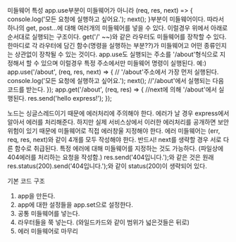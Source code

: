 미들웨어 특성
app.use부분이 미들웨어가 아니라 
(req, res, next) => {
    console.log('모든 요청에 실행하고 싶어요.');
    next();
}부분이 미들웨어이다. 따라서 하나의 get, post...에 대해 여러개의 미들웨어를 넣을 수 있다. 이럴경우 위에서 아래로 순서대로 실행되는 구조이다. 
get('/' ~~)와 같은 라우터도 미들웨어를 장착할 수 있다. 
한마디로 각 라우터에 담긴 함수(명령을 실행하는 부분??)가 미들웨어고 어떤 종류인지는 상관없이 장착될 수 있는 것이다. 
app.use도 실행되는 주소를 '/about'형식으로 지정해서 할 수 있으며 이럴경우 특정 주소에서만 미들웨어 명령이 실행된다. 
예:)
app.use('/about', (req, res, next) => { // '/about'주소에서 가장 먼저 실행된다. 
    console.log('모든 요청에 실행하고 싶어요.');
    next(); //'/about'에서 실행되는 다음 코드를 받는다. 
});
app.get('/about', (req, res) => { //next에 의해 '/about'에서 실행된다. 
    res.send('hello express!');
});

노드는 싱글스레드이기 때문에 에러처리에 주의해야 한다. 에러가 날 경우 express에서 알아서 에러를 처리해준다. 하지만 실제 서비스상에서 이러한 에러처리를 공개하면 보안 위험이 있기 때문에 미들웨어로 직접 에러창울 지정해야 한다. 
에러 미들웨어는 (err, req, res, next)와 같이 4개를 모두 작성해야 한다. 반드시! next를 생략할 경우 서로 다른 함수로 취급된다. 
특정 에러에 대해 미들웨어를 지정하는 것도 가능하다. (파일상에 404에러를 처리하는 요청을 작성함.)
res.send('404입니다.');와 같은 것은 원래 res.status(200).send('404입니다.');와 같이 status(200)이 생략되어 있다. 

기본 코드 구조
1. app을 만든다.
2. app에 대한 설정들을 app.set으로 설정한다.
3. 공통 미들웨어를 넣는다. 
4. 라우터들을 쭉 넣는다. (와일드카드와 같이 범위가 넓은것들은 뒤로)
5. 에러 미들웨어로 마무리
